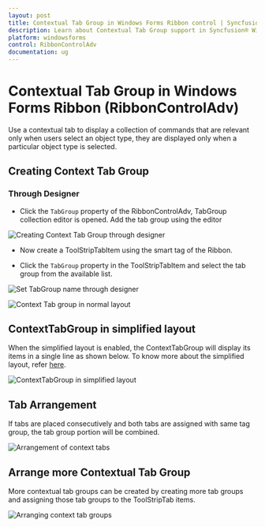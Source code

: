```yaml
---
layout: post
title: Contextual Tab Group in Windows Forms Ribbon control | Syncfusion®
description: Learn about Contextual Tab Group support in Syncfusion® Windows Forms Ribbon (RibbonControlAdv) control and more details.
platform: windowsforms
control: RibbonControlAdv 
documentation: ug
---
```


# Contextual Tab Group in Windows Forms Ribbon (RibbonControlAdv)

Use a contextual tab to display a collection of commands that are relevant only when users select an object type, they are displayed only when a particular object type is selected.

## Creating Context Tab Group

### Through Designer 

*	Click the `TabGroup` property of the RibbonControlAdv, TabGroup collection editor is opened. Add the tab group using the editor

![Creating Context Tab Group through designer](Contextual_Tab_Group_Images/Contextual-Tab-Group_img1.jpg)

*	Now create a ToolStripTabItem using the smart tag of the Ribbon.

*	Click the `TabGroup` property in the ToolStripTabItem and select the tab group from the available list.

![Set TabGroup name through designer](Contextual_Tab_Group_Images/Contextual-Tab-Group_img2.jpg)

![Context Tab group in normal layout](Contextual_Tab_Group_Images/Contextual-Tab-Group_img3.jpg)

## ContextTabGroup in simplified layout

When the simplified layout is enabled, the ContextTabGroup will display its items in a single line as shown below. To know more about the simplified layout, refer [here](https://help.syncfusion.com/windowsforms/ribbon/simplifiedlayout).

![ContextTabGroup in simplified layout](Contextual_Tab_Group_Images/ContextTabGroup_SimplifiedLayout.png)

## Tab Arrangement

If tabs are placed consecutively and both tabs are assigned with same tag group, the tab group portion will be combined.

![Arrangement of context tabs](Contextual_Tab_Group_Images/Contextual-Tab-Group_img4.jpg)

## Arrange more Contextual Tab Group

More contextual tab groups can be created by creating more tab groups and assigning those tab groups to the ToolStripTab items.

![Arranging context tab groups](Contextual_Tab_Group_Images/Contextual-Tab-Group_img5.jpg)
